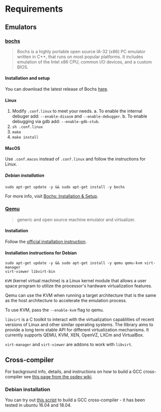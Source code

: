 # Requirements

## Emulators
### [bochs](http://bochs.sourceforge.net/)

> Bochs is a highly portable open source IA-32 (x86) PC emulator written in 
> C++, that runs on most popular platforms. It includes emulation of the Intel
> x86 CPU, common I/O devices, and a custom BIOS.

#### Installation and setup

You can download the latest release of Bochs
[here](https://sourceforge.net/projects/bochs/files/bochs/).

#### Linux 

1. Modify `.conf.linux` to meet your needs.
   a. To enable the internal debuger add: `--enable-disasm` and `--enable-debugger`.
   b. To enable debugging via gdb add: `--enable-gdb-stub`.
2. `sh .conf.linux`
3. `make`
4. `make install`

#### MacOS

Use `.conf.macos` instead of `.conf.linux` and follow the instructions for
Linux. 

##### Debian installation
```shell
sudo apt-get update -y && sudo apt-get install -y bochs
```

For more info, visit
[Bochs: Installation & Setup](https://www.cs.princeton.edu/courses/archive/fall09/cos318/precepts/bochs_setup.html).


### [Qemu](https://www.qemu.org/)

> generic and open source machine emulator and virtualizer.

#### Installation

Follow the [official installation instruction](https://www.qemu.org/download/).

#### Installation instructions for Debian
```shell
sudo apt-get update -y && sudo apt-get install -y qemu qemu-kvm virt-manager
virt-viewer libvirt-bin
```

`KVM` (kernel virtual machine) is a Linux kernel module that allows a user
space program to utilize the processor's hardware virtualization features.

Qemu can use the KVM when running a target architecture that is the same as the
host architecture to accelerate the emulation process.

To use KVM, pass the `--enable-kvm` flag to qemu.

`libvirt` is a C toolkit to interact with the virtualization capablities of
recent versions of Linux and other similar operating systems.
The llibrary aims to provide a long term stable API for different
virtualization mechanisms.
It currently supports QEMU, KVM, XEN, OpenVZ, LXCm and VirtualBox.

`virt-manager` and `virt-viewer` are addons to work with `libvirt`.



## Cross-compiler

For background info, details, and instructions on how to build a GCC
cross-compiler see 
[this page from the osdev wiki](https://wiki.osdev.org/GCC_Cross-Compiler).

### Debian installation

You can try out [this script](../../xv6/cross-compiler/make-jos-cc.sh) to
build a GCC cross-compiler - it has been tested in ubuntu 16.04 and 18.04.
